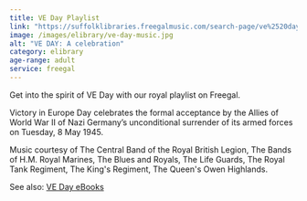 ```yaml
---
title: VE Day Playlist
link: "https://suffolklibraries.freegalmusic.com/search-page/ve%2520day/albums/299252/2"
image: /images/elibrary/ve-day-music.jpg
alt: "VE DAY: A celebration"
category: elibrary
age-range: adult
service: freegal
---
```


Get into the spirit of VE Day with our royal playlist on Freegal.

Victory in Europe Day celebrates the formal acceptance by the Allies of World War II of Nazi Germany’s unconditional surrender of its armed forces on Tuesday, 8 May 1945.

Music courtesy of The Central Band of the Royal British Legion, The Bands of H.M. Royal Marines, The Blues and Royals, The Life Guards, The Royal Tank Regiment, The King's Regiment, The Queen's Owen Highlands.

See also: [VE Day eBooks](/elibrary/picks/2020-05-06-ve-day)
